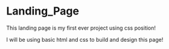# Landing_Page

This landing page is my first ever project using css position!

I will be using basic html and css to build and design this page!